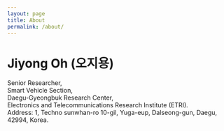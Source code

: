 ```yaml
---
layout: page
title: About
permalink: /about/
---
```



# Jiyong Oh (오지용)

Senior Researcher,  
Smart Vehicle Section,  
Daegu-Gyeongbuk Research Center,  
Electronics and Telecommunications Research Institute (ETRI).  
Address: 1, Techno sunwhan-ro 10-gil, Yuga-eup, Dalseong-gun, Daegu, 42994, Korea.  
